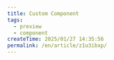 ```yaml
---
title: Custom Component
tags:
  - preview
  - component
createTime: 2025/01/27 14:35:56
permalink: /en/article/z1u3ibxp/
---
```


<CustomComponent />
